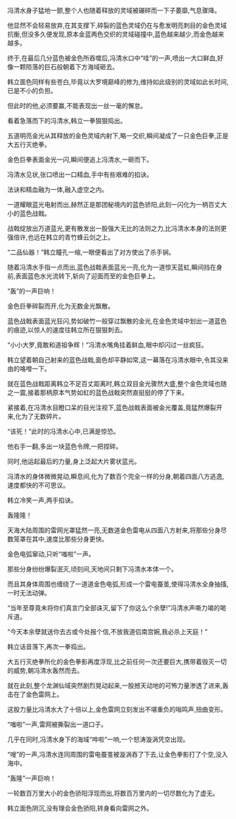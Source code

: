 
冯清水身子猛地一颤,整个人也随着释放的灵域被碾碎而一下子萎靡,气息骤降。

他显然不会轻易放弃,在其支撑下,碎裂的蓝色灵域仍在与愈发明亮刺目的金色灵域抗衡,但没多久便发现,原本金蓝两色交织的灵域碰撞中,蓝色越来越少,而金色越来越多。

终于,在最后几分蓝色被金色所吞噬后,冯清水口中“哇”的一声,喷出一大口鲜血,好像一颗陨落的巨石般朝着下方海域砸去。

韩立面色同样有些苍白,毕竟以大罗境巅峰的修为,维持如此级别的灵域如此长时间,已是不小的负担。

但此时的他,必须要赢,不能表现出一丝一毫的懈怠。

看着急落而下的冯清水,韩立一拳狠狠捣出。

五道明亮金光从其释放的金色灵域内射下,略一交织,瞬间凝成了一只金色巨拳,正是大五行灭绝拳。

金色巨拳表面金光一闪,瞬间便追上冯清水,一砸而下。

冯清水见状,张口喷出一口精血,手中有些艰难的掐诀。

法诀和精血融为一体,融入虚空之内。

一道耀眼蓝光电射而出,赫然正是那团秘境内的蓝色骄阳,此刻一闪化为一柄百丈大小的蓝色战戟。

战戟绽放出万道蓝光,更有散发出一股强大无比的法则之力,比冯清水本身的法则更强倍许,也远在韩立的青竹蜂云剑之上。

“二品仙器！”韩立瞳孔一缩,一眼便看出了对方使出了杀手锏。

随着冯清水手指一点而出,蓝色战戟表面蓝光一亮,化为一道惊天蓝虹,瞬间挡在身前,表面蓝色水光流转下,斩向了迎面而至的金色巨拳上。

“轰”的一声巨响！

金色巨拳碎裂而开,化为无数金光飘散。

蓝色战戟表面蓝光狂闪,势如破竹一般穿过飘散的金光,在金色灵域中划出一道蓝色的痕迹,以惊人的速度往韩立所在狠狠刺去。

“小小大罗,竟敢和道祖争辉！”冯清水嘴角挂着鲜血,眼中却闪过一丝疯狂。

韩立望着朝自己射来的蓝色战戟,面色却平静如常,这一幕落在冯清水眼中,令其没来由的咯噔一下。

就在蓝色战戟距离韩立不足百丈距离时,韩立双目金光骤然大盛,整个金色灵域也随之一震,接着那柄原本气势如虹的蓝色战戟突然直挺挺的停了下来。

紧接着,在冯清水目瞪口呆的目光注视下,蓝色战戟表面被金光覆盖,竟猛然爆裂开来,化为了无数碎片。

“该死！”此时的冯清水心中,已满是惊恐。

他右手一翻,多出一块蓝色令牌,一把捏碎。

同时,他运起最后的力量,身上泛起大片雾状蓝光。

冯清水的身体微微晃动,瞬息间,化为了数百个完全一样的分身,朝着四面八方逃逸,速度都快的不可思议。

韩立冷笑一声,两手掐诀。

轰隆隆！

天海大陆周围的雷网光罩猛然一亮,无数道金色雷电从四面八方射来,将那些分身尽数笼罩在其中,速度比那些分身更快。

金色电弧窜动,只听“嗤啦”一声。

那些分身纷纷爆裂泯灭,顷刻间,天地间只剩下冯清水本体一个。

而且其身体周围也缠绕了一道道金色电弧,形成一个雷电蚕茧,使得冯清水全身抽搐,一时无法动弹。

“当年至尊竟未将你们真言门全部诛灭,留下了你这么个余孽!”冯清水声嘶力竭的喝斥道。

“今天本余孽就送你去古或今处报个信,不放我道侣南宫婉,我必杀上天庭！”

韩立话音落下,再次一拳捣出。

大五行灭绝拳所化的金色拳影再度浮现,比之前任何一次还要巨大,携带着毁灭一切的威势,朝冯清水轰然而去。

就在此刻,整个龙渊仙域突然剧烈晃动起来,一股撼天动地的可怖力量渗透了进来,轰击在了金色雷网上。

这股力量比冯清水大了十倍以上,金色雷网立刻发出不堪重负的嗡鸣声,扭曲变形。

“嗤啦”一声,雷网被撕裂出一道口子。

几乎在同时,冯清水身下的海域“哗啦”一响,一个怒涛漩涡凭空出现。

“嗖”的一声,冯清水连同周围的雷电蚕茧被漩涡吞了下去,让金色拳影打了个空,没入海中。

“轰隆”一声巨响！

一轮数百万里大小的金色骄阳浮现而出,将数百万里内的一切尽数化为了虚无。

韩立面色阴沉,没有理会金色骄阳,转身看向雷网之外。